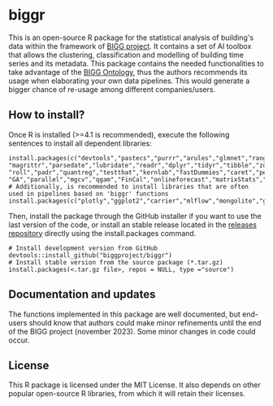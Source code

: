 # biggr

This is an open-source R package for the statistical analysis of building's data within the framework of [BIGG project](https://www.bigg-project.eu). It contains a set of AI toolbox that allows the clustering, classification and modelling of building time series and its metadata. This package contains the needed functionalities to take advantage of the [BIGG Ontology](http://www.github.com/biggproject/Ontology), thus the authors recommends its usage when elaborating your own data pipelines. This would generate a bigger chance of re-usage among different companies/users.

## How to install?
Once R is installed (>=4.1 is recommended), execute the following sentences to install all dependent libraries:
```
install.packages(c("devtools","pastecs","purrr","arules","glmnet","ranger","rdflib",
"magrittr","parsedate","lubridate","readr","dplyr","tidyr","tibble","zoo",
"roll","padr","quantreg","testthat","kernlab","fastDummies","caret","penalized",
"GA","parallel","mgcv","qgam","FinCal","onlineforecast","matrixStats","gratia")
# Additionally, is recommended to install libraries that are often used in pipelines based on 'biggr' functions
install.packages(c("plotly","ggplot2","carrier","mlflow","mongolite","gridExtra"))
```
Then, install the package through the GitHub installer if you want to use the last version of the code, or install an stable release located in the [releases repository](https://www.github.com/biggproject/biggr/releases) directly using the install.packages command.

```
# Install development version from GitHub 
devtools::install_github("biggproject/biggr")
# Install stable version from the source package (*.tar.gz) 
install.packages(<.tar.gz file>, repos = NULL, type ="source")
```

## Documentation and updates
The functions implemented in this package are well documented, but end-users should know that authors could make minor refinements until the end of the BIGG project (november 2023). Some minor changes in code could occur.

## License
This R package is licensed under the MIT License. It also depends on other popular open-source R libraries, from which it will retain their licenses.
